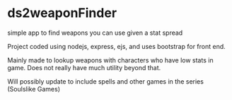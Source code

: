 # ds2weaponFinder
simple app to find weapons you can use given a stat spread

Project coded using nodejs, express, ejs, and uses bootstrap for front end.

Mainly made to lookup weapons with characters who have low stats in game. Does not really have much utility beyond that.

Will possibly update to include spells and other games in the series (Soulslike Games)

